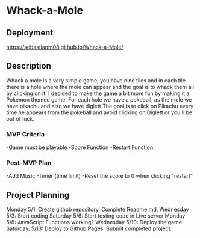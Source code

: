 # Whack-a-Mole 

## Deployment 
https://sebastianm08.github.io/Whack-a-Mole/

## Description
Whack a mole is a very simple game, you have nine tiles and in each tile there is a hole where the mole can appear and the goal is to whack them all by clicking on it. 
I decided to make the game a bit more fun by making it a Pokemon themed game.
For each hole we have a pokeball, as the mole we have pikachu and also we have diglett 
The goal is to click on Pikachu every time he appears from the pokeball and avoid clicking on Diglett or you'll be out of luck.

### MVP Criteria
-Game must be playable
-Score Function
-Restart Function 

### Post-MVP Plan 
-Add Music
-Timer (time limit)
-Reset the score to 0 when clicking "restart" 

## Project Planning 
Monday 5/1: Create github repository. Complete Readme.md.
Wednesday 5/3: Start coding 
Saturday 5/6: Start testing code in Live server
Monday 5/8: JavaScript Functions working?
Wednesday 5/10: Deploy the game
Saturday. 5/13: Deploy to Github Pages. Submit completed project.  